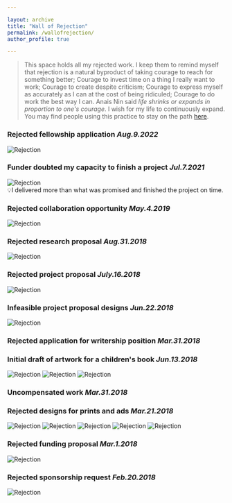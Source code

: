 ```yaml
---

layout: archive
title: "Wall of Rejection"
permalink: /wallofrejection/
author_profile: true

---
```


> This space holds all my rejected work. I keep them to remind myself that rejection is a natural byproduct of taking courage to reach for something better; Courage to invest time on a thing I really want to work; Courage to create despite criticism; Courage to express myself as accurately as I can at the cost of being ridiculed; Courage to do work the best way I can. Anais Nin said _life shrinks or expands in proportion to one's courage_. I wish for my life to continuously expand. 
> You may find people using this practice to stay on the path [here](https://www.instagram.com/wallofrejection_/).

### Rejected fellowship application _Aug.9.2022_
![Rejection](/images/wor9.png)
### Funder doubted my capacity to finish a project _Jul.7.2021_
![Rejection](/images/wor10.png)  
💡I delivered more than what was promised and finished the project on time. 
### Rejected collaboration opportunity _May.4.2019_
![Rejection](/images/wor7.png)
### Rejected research proposal _Aug.31.2018_
![Rejection](/images/wor6.png)
### Rejected project proposal _July.16.2018_
![Rejection](/images/wor5.png)
### Infeasible project proposal designs _Jun.22.2018_
![Rejection](/images/wor4.png)
### Rejected application for writership position _Mar.31.2018_
### Initial draft of artwork for a children's book _Jun.13.2018_
![Rejection](/images/wor8.1.webp)
![Rejection](/images/wor8.2.webp)
![Rejection](/images/wor8.3.webp)
### Uncompensated work _Mar.31.2018_
### Rejected designs for prints and ads _Mar.21.2018_
![Rejection](/images/wor3.1.webp)
![Rejection](/images/wor3.2.webp)
![Rejection](/images/wor3.3.webp)
![Rejection](/images/wor3.4.webp)
![Rejection](/images/wor3.5.webp)
### Rejected funding proposal _Mar.1.2018_
![Rejection](/images/wor2.png)
### Rejected sponsorship request _Feb.20.2018_
![Rejection](/images/wor1.png)
